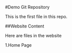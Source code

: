 #Demo Git Repository

This is the first file in this repo.

##Website Content

Here are files in the website

1.Home Page